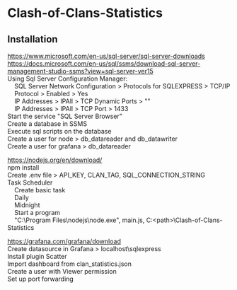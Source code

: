 # Clash-of-Clans-Statistics

## Installation

https://www.microsoft.com/en-us/sql-server/sql-server-downloads  
https://docs.microsoft.com/en-us/sql/ssms/download-sql-server-management-studio-ssms?view=sql-server-ver15  
Using Sql Server Configuration Manager:  
&nbsp;&nbsp;&nbsp;&nbsp;SQL Server Network Configuration > Protocols for SQLEXPRESS > TCP/IP  
&nbsp;&nbsp;&nbsp;&nbsp;Protocol > Enabled > Yes  
&nbsp;&nbsp;&nbsp;&nbsp;IP Addresses > IPAll > TCP Dynamic Ports > ""  
&nbsp;&nbsp;&nbsp;&nbsp;IP Addresses > IPAll > TCP Port > 1433  
Start the service "SQL Server Browser"  
Create a database in SSMS  
Execute sql scripts on the database  
Create a user for node > db_datareader and db_datawriter  
Create a user for grafana > db_datareader  

https://nodejs.org/en/download/  
npm install  
Create .env file > API_KEY, CLAN_TAG, SQL_CONNECTION_STRING  
Task Scheduler  
&nbsp;&nbsp;&nbsp;&nbsp;Create basic task  
&nbsp;&nbsp;&nbsp;&nbsp;Daily  
&nbsp;&nbsp;&nbsp;&nbsp;Midnight  
&nbsp;&nbsp;&nbsp;&nbsp;Start a program  
&nbsp;&nbsp;&nbsp;&nbsp;"C:\Program Files\nodejs\node.exe", main.js, C:\<path>\Clash-of-Clans-Statistics  

https://grafana.com/grafana/download  
Create datasource in Grafana > localhost\sqlexpress  
Install plugin Scatter  
Import dashboard from clan_statistics.json  
Create a user with Viewer permission  
Set up port forwarding  
